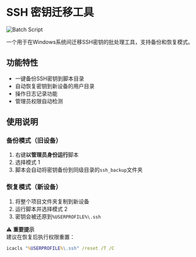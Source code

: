 # SSH 密钥迁移工具

![Batch Script](https://img.shields.io/badge/Language-Batch-blueviolet)

一个用于在Windows系统间迁移SSH密钥的批处理工具，支持备份和恢复模式。

## 功能特性
- 一键备份SSH密钥到脚本目录
- 自动恢复密钥到新设备的用户目录
- 操作日志记录功能
- 管理员权限自动检测

## 使用说明
### 备份模式（旧设备）
1. 右键**以管理员身份运行**脚本
2. 选择模式 1
3. 脚本会自动将密钥备份到同级目录的`ssh_backup`文件夹

### 恢复模式（新设备）
1. 将整个项目文件夹复制到新设备
2. 运行脚本并选择模式 2
3. 密钥会被还原到`%USERPROFILE%\.ssh`

⚠️ **重要提示**&zwnj;  
建议在恢复后执行权限重置：
```cmd
icacls "%USERPROFILE%\.ssh" /reset /T /C
